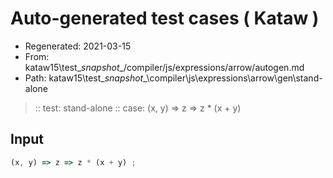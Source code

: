 # Auto-generated test cases ( Kataw )
- Regenerated: 2021-03-15
- From: kataw15\test\__snapshot__/compiler/js/expressions/arrow/autogen.md
- Path: kataw15\test\__snapshot__\compiler\js\expressions\arrow\gen\stand-alone
> :: test: stand-alone
> :: case: (x, y) => z => z * (x + y)
## Input

`````js
(x, y) => z => z * (x + y) ;
`````
